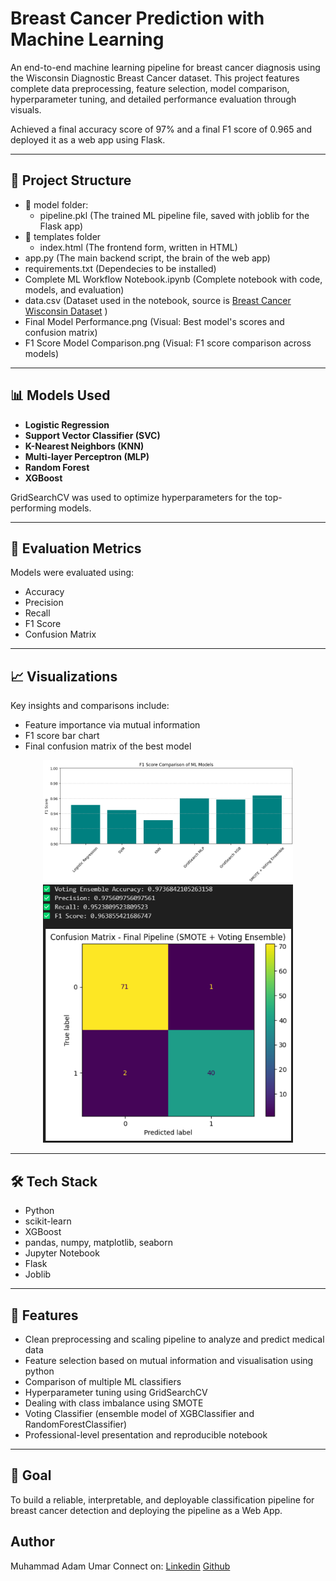 # Breast Cancer Prediction with Machine Learning

An end-to-end machine learning pipeline for breast cancer diagnosis using the Wisconsin Diagnostic Breast Cancer dataset. This project features complete data preprocessing, feature selection, model comparison, hyperparameter tuning, and detailed performance evaluation through visuals.

Achieved a final accuracy score of 97% and a final F1 score of 0.965 and deployed it as a web app using Flask.

---

## 📂 Project Structure

- 📂 model folder:
    - pipeline.pkl (The trained ML pipeline file, saved with joblib for the Flask app)
- 📂 templates folder
    - index.html (The frontend form, written in HTML)
- app.py (The main backend script, the brain of the web app)
- requirements.txt (Dependecies to be installed)
- Complete ML Workflow Notebook.ipynb (Complete notebook with code, models, and evaluation)
- data.csv (Dataset used in the notebook, source is [Breast Cancer Wisconsin Dataset](https://www.kaggle.com/datasets/uciml/breast-cancer-wisconsin-data) )
- Final Model Performance.png (Visual: Best model's scores and confusion matrix)
- F1 Score Model Comparison.png (Visual: F1 score comparison across models)


---

## 📊 Models Used

- **Logistic Regression**
- **Support Vector Classifier (SVC)**
- **K-Nearest Neighbors (KNN)**
- **Multi-layer Perceptron (MLP)**
- **Random Forest**
- **XGBoost**

GridSearchCV was used to optimize hyperparameters for the top-performing models.

---

## 🧪 Evaluation Metrics

Models were evaluated using:
- Accuracy
- Precision
- Recall
- F1 Score
- Confusion Matrix

---

## 📈 Visualizations

Key insights and comparisons include:
- Feature importance via mutual information
- F1 score bar chart
- Final confusion matrix of the best model

<p align="center">
  <img src="F1 Score Model Comparison.png" width="400"/> 
  <img src="Final Model Performance.png" width="400"/>
</p>

---

## 🛠 Tech Stack

- Python
- scikit-learn
- XGBoost
- pandas, numpy, matplotlib, seaborn
- Jupyter Notebook
- Flask
- Joblib

---

## 🧩 Features

- Clean preprocessing and scaling pipeline to analyze and predict medical data
- Feature selection based on mutual information and visualisation using python
- Comparison of multiple ML classifiers 
- Hyperparameter tuning using GridSearchCV
- Dealing with class imbalance using SMOTE
- Voting Classifier (ensemble model of XGBClassifier and RandomForestClassifier)
- Professional-level presentation and reproducible notebook

---

## 🎯 Goal

To build a reliable, interpretable, and deployable classification pipeline for breast cancer detection and deploying the pipeline as a Web App.

## Author
Muhammad Adam Umar
Connect on:
[Linkedin](https://www.linkedin.com/in/muhammad-adam-umar-26baaa2b5/)
[Github](https://github.com/MAdamUmar/)
